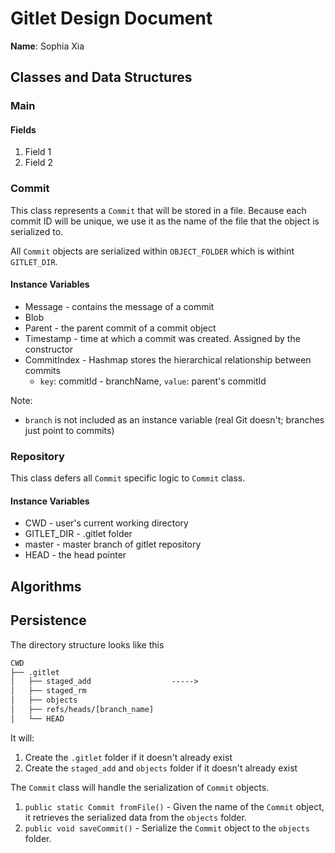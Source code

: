 # Gitlet Design Document

**Name**: Sophia Xia

## Classes and Data Structures

### Main


#### Fields

1. Field 1
2. Field 2


### Commit

This class represents a `Commit` that will be stored in a file. Because each commit ID will be unique, we use it as the name of the file that the object is serialized to.

All `Commit` objects are serialized within `OBJECT_FOLDER` which is withint `GITLET_DIR`.

#### Instance Variables
- Message - contains the message of a commit
- Blob
- Parent - the parent commit of a commit object
- Timestamp - time at which a commit was created. Assigned by the constructor
- CommitIndex - Hashmap stores the hierarchical relationship between commits
    - `key`: commitId - branchName, `value`: parent's commitId

Note:
- `branch` is not included as an instance variable (real Git doesn't; branches just point to commits)

### Repository
This class defers all `Commit` specific logic to `Commit` class.

#### Instance Variables

- CWD - user's current working directory
- GITLET_DIR - .gitlet folder
- master - master branch of gitlet repository
- HEAD - the head pointer


## Algorithms

## Persistence
The directory structure looks like this
```dtd
CWD
├── .gitlet
│   ├── staged_add                  ----->
│   ├── staged_rm
│   ├── objects
│   ├── refs/heads/[branch_name]
│   └── HEAD

```
It will:
1. Create the `.gitlet` folder if it doesn't already exist
2. Create the `staged_add` and `objects` folder if it doesn't already exist

The `Commit` class will handle the serialization of `Commit` objects.
1. `public static Commit fromFile()` - Given the name of the `Commit` object, it retrieves the serialized data from the `objects` folder.
2. `public void saveCommit()` - Serialize the `Commit` object to the `objects` folder.